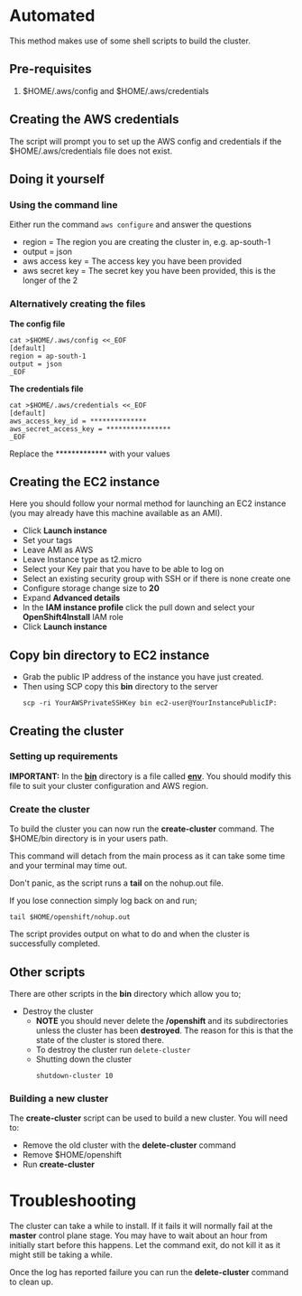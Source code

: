 # Automated

This method makes use of some shell scripts to build the cluster.

## Pre-requisites

1. $HOME/.aws/config and $HOME/.aws/credentials

## Creating the AWS credentials

The script will prompt you to set up the AWS config and credentials if the $HOME/.aws/credentials file does not exist.

## Doing it yourself

### Using the command line

Either run the command ```aws configure``` and answer the questions
  - region = The region you are creating the cluster in, e.g. ap-south-1
  - output = json
  - aws access key = The access key you have been provided
  - aws secret key = The secret key you have been provided, this is the longer of the 2

### Alternatively creating the files

**The config file**

```
cat >$HOME/.aws/config <<_EOF
[default]
region = ap-south-1
output = json
_EOF
```

**The credentials file**

```
cat >$HOME/.aws/credentials <<_EOF
[default]
aws_access_key_id = **************
aws_secret_access_key = ****************
_EOF
```

Replace the ************* with your values

## Creating the EC2 instance

Here you should follow your normal method for launching an EC2 instance (you may already have this machine available as an AMI).

- Click **Launch instance**
- Set your tags
- Leave AMI as AWS
- Leave Instance type as t2.micro
- Select your Key pair that you have to be able to log on
- Select an existing security group with SSH or if there is none create one
- Configure storage change size to **20**
- Expand **Advanced details**
- In the **IAM instance profile** click the pull down and select your **OpenShift4Install** IAM role
- Click **Launch instance**

## Copy bin directory to EC2 instance

- Grab the public IP address of the instance you have just created.
- Then using SCP copy this **bin** directory to the server
    ```
    scp -ri YourAWSPrivateSSHKey bin ec2-user@YourInstancePublicIP:
    ```

## Creating the cluster

### Setting up requirements

**IMPORTANT:** In the [**bin**](bin) directory is a file called [**env**](bin/env).  You should modify this file to suit your cluster configuration and AWS region.

### Create the cluster

To build the cluster you can now run the **create-cluster** command.  The $HOME/bin directory is in your users path.

This command will detach from the main process as it can take some time and your terminal may time out.

Don't panic, as the script runs a **tail** on the nohup.out file.

If you lose connection simply log back on and run;
```
tail $HOME/openshift/nohup.out
```

The script provides output on what to do and when the cluster is successfully completed.

## Other scripts

There are other scripts in the **bin** directory which allow you to;

- Destroy the cluster
  - **NOTE** you should never delete the **/openshift** and its subdirectories unless the cluster has been **destroyed**.  The reason for this is that the state of the cluster is stored there.
  - To destroy the cluster run
        ```
        delete-cluster
        ```
  - Shutting down the cluster
    ```
    shutdown-cluster 10
    ```

### Building a new cluster

The **create-cluster** script can be used to build a new cluster.  You will need to:
- Remove the old cluster with the **delete-cluster** command
- Remove $HOME/openshift
- Run **create-cluster**


# Troubleshooting

The cluster can take a while to install.  If it fails it will normally fail at the **master** control plane stage.  You may have to wait about an hour from initially start before this happens.  Let the command exit, do not kill it as it might still be taking a while.

Once the log has reported failure you can run the **delete-cluster** command to clean up.